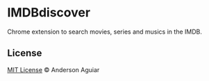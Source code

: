 IMDBdiscover
========

Chrome extension to search movies, series and musics in the IMDB.

## License

[MIT License](http://mit-license.org/) © Anderson Aguiar

